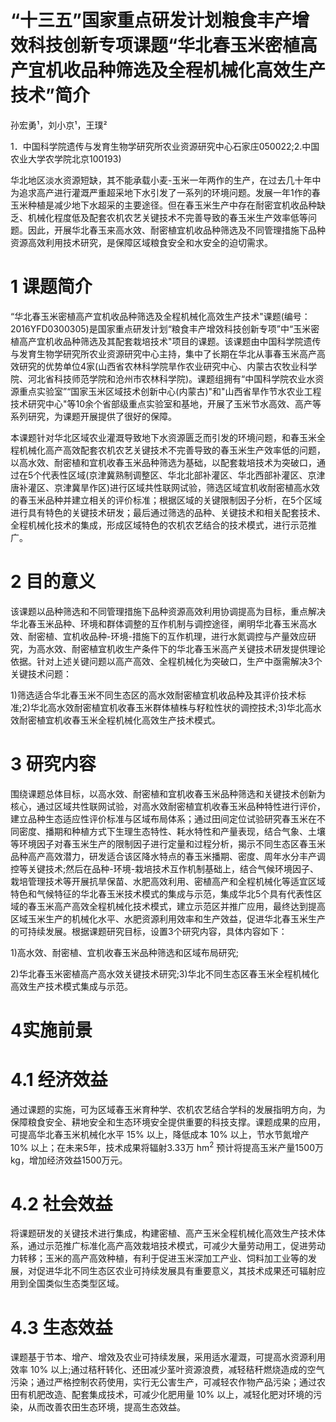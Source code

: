 # “十三五”国家重点研发计划粮食丰产增效科技创新专项课题“华北春玉米密植高产宜机收品种筛选及全程机械化高效生产技术”简介

孙宏勇¹，刘小京¹，王璞²

1．中国科学院遗传与发育生物学研究所农业资源研究中心石家庄050022;2.中国农业大学农学院北京100193)

华北地区淡水资源短缺，其不能承载小麦-玉米一年两作的生产，在过去几十年中为追求高产进行灌溉严重超采地下水引发了一系列的环境问题。发展一年1作的春玉米种植是减少地下水超采的主要途径。但在春玉米生产中存在耐密宜机收品种缺乏、机械化程度低及配套农机农艺关键技术不完善导致的春玉米生产效率低等问题。因此，开展华北春玉来高水效、耐密植宜机收品种筛选及不同管理措施下品种资源高效利用技术研究，是保障区域粮食安全和水安全的迫切需求。

# 1 课题简介

“华北春玉米密植高产宜机收品种筛选及全程机械化高效生产技术"课题(编号：2016YFD0300305)是国家重点研发计划“粮食丰产增效科技创新专项”中“玉米密植高产宜机收品种筛选及其配套栽培技术"项目的课题。该课题由中国科学院遗传与发育生物学研究所农业资源研究中心主持，集中了长期在华北从事春玉米高产高效研究的优势单位4家(山西省农林科学院旱作农业研究中心、内蒙古农牧业科学院、河北省科技师范学院和沧州市农林科学院)。课题组拥有“中国科学院农业水资源重点实验室”“国家玉米区域技术创新中心(内蒙古)"和"山西省旱作节水农业工程技术研究中心"等10余个省部级重点实验室和基地，开展了玉米节水高效、高产等系列研究，为课题开展提供了很好的保障。

本课题针对华北区域农业灌溉导致地下水资源匮乏而引发的环境问题，和春玉米全程机械化高产高效配套农机农艺关键技术不完善导致的春玉米生产效率低的问题，以高水效、耐密植和宜机收春玉米品种筛选为基础，以配套栽培技术为突破口，通过在5个代表性区域(京津冀熟制调整区、华北北部补灌区、华北西部补灌区、京津唐补灌区、京津冀旱作区)进行区域共性联网试验，筛选区域宜机收耐密植高水效的春玉米品种并建立相关的评价标准；根据区域的关键限制因子分析，在5个区域进行具有特色的关键技术研发；最后通过筛选的品种、关键技术和相关配套技术、全程机械化技术的集成，形成区域特色的农机农艺结合的技术模式，进行示范推广。

# 2 目的意义

该课题以品种筛选和不同管理措施下品种资源高效利用协调提高为目标，重点解决华北春玉米品种、环境和群体调整的互作机制与调控途径，阐明华北春玉米高水效、耐密植、宜机收品种-环境-措施下的互作机理，进行水氮调控与产量效应研究，为高水效、耐密植宜机收生产条件下的华北春玉米高产关键技术研发提供理论依据。针对上述关键问题以高产高效、全程机械化为突破口，生产中亟需解决3个关键技术问题：

1)筛选适合华北春玉米不同生态区的高水效耐密植宜机收品种及其评价技术标准;2)华北高水效耐密植宜机收春玉米群体植株与籽粒性状的调控技术;3)华北高水效耐密植宜机收春玉米全程机械化高效生产技术模式。

# 3 研究内容

围绕课题总体目标，以高水效、耐密植和宜机收春玉米品种筛选和关键技术创新为核心，通过区域共性联网试验，对高水效耐密植宜机收春玉米品种特性进行评价，建立品种生态适应性评价标准与区域布局体系；通过田间定位试验研究春玉米在不同密度、播期和种植方式下生理生态特性、耗水特性和产量表现，结合气象、土壤等环境因子对春玉米生产的限制因子进行定量和过程分析，揭示不同生态区春玉米品种高产高效潜力，研发适合该区降水特点的春玉米播期、密度、周年水分丰产调控等关键技术;然后在品种-环境-栽培技术互作机制基础上，结合气候环境因子、栽培管理技术等开展抗旱保苗、水肥高效利用、密植高产和全程机械化等适宜区域特色和气候特征的华北春玉米技术模式的集成与示范，集成华北5个具有代表性区域的春玉米高产高效全程机械化技术模式，建立示范区并推广应用，最终达到提高区域玉米生产的机械化水平、水肥资源利用效率和生产效益，促进华北春玉米生产的可持续发展。根据课题研究目标，设置3个研究内容，具体内容如下：

1)高水效、耐密植、宜机收春玉米品种筛选和区域布局研究;

2)华北春玉米密植高产高水效关键技术研究;3)华北不同生态区春玉米全程机械化高效生产技术模式集成与示范。

# 4实施前景

# 4.1 经济效益

通过课题的实施，可为区域春玉米育种学、农机农艺结合学科的发展指明方向，为保障粮食安全、耕地安全和生态环境安全提供重要的科技支撑。课题成果的应用，可提高华北春玉米机械化水平 $1 5 \%$ 以上，降低成本 $10 \%$ 以上，节水节氮增产$10 \%$ 以上；在未来5年，技术成果将辐射3.33万 $\mathrm { h m } ^ { 2 }$ 预计将提高玉米产量1500万kg，增加经济效益1500万元。

# 4.2 社会效益

将课题研发的关键技术进行集成，构建密植、高产玉米全程机械化高效生产技术体系，通过示范推广标准化高产高效栽培技术模式，可减少大量劳动用工，促进劳动力转移；玉米的高产高效种植，有利于促进玉米深加工产业、饲料加工业等的发展，对促进华北不同生态区农业可持续发展具有重要意义，其技术成果还可辐射应用到全国类似生态类型区域。

# 4.3 生态效益

课题基于节本、增产、增效及农业可持续发展，采用适水灌溉，可提高水资源利用效率 $10 \%$ 以上;通过秸秆转化、还田减少茎叶资源浪费，减轻秸秆燃烧造成的空气污染；通过严格控制农药使用，实行无公害生产，可减轻农作物产品污染；通过农田有机肥改造、配套集成技术，可减少化肥用量 $10 \%$ 以上，减轻化肥对环境的污染，从而改善农田生态环境，提高生态效益。